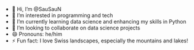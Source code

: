 - 👋 Hi, I’m @SauSauN
- 👀 I’m interested in programming and tech 
- 🌱 I’m currently learning data science and enhancing my skills in Python
- 💞️ I’m looking to collaborate on data science projects
- 😄 Pronouns: he/him
- ⚡ Fun fact: I love Swiss landscapes, especially the mountains and lakes!

